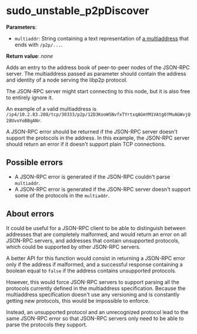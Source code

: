 # sudo_unstable_p2pDiscover

**Parameters**:

 - `multiaddr`: String containing a text representation of [a multiaddress](https://github.com/multiformats/multiaddr) that ends with `/p2p/...`.

**Return value**: *none*

Adds an entry to the address book of peer-to-peer nodes of the JSON-RPC server.
The multiaddress passed as parameter should contain the address and identity of a node serving the libp2p protocol.

The JSON-RPC server might start connecting to this node, but it is also free to entirely ignore it.

An example of a valid multiaddress is `/ip4/10.2.83.208/tcp/30333/p2p/12D3KooWSNvfxTYrtxqAGmYM1VAtg6YMuAGWvjQ28UvoYoBBgANr`.

A JSON-RPC error should be returned if the JSON-RPC server doesn't support the protocols in the address. In this example, the JSON-RPC server should return an error if it doesn't support plain TCP connections.

## Possible errors

- A JSON-RPC error is generated if the JSON-RPC couldn't parse `multiaddr`.
- A JSON-RPC error is generated if the JSON-RPC server doesn't support some of the protocols in the `multiaddr`.

## About errors

It could be useful for a JSON-RPC client to be able to distinguish between addresses that are completely malformed, and would return an error on all JSON-RPC servers, and addresses that contain unsupported protocols, which could be supported by other JSON-RPC servers.

A better API for this function would consist in returning a JSON-RPC error only if the address if malformed, and a successful response containing a boolean equal to `false` if the address contains unsupported protocols.

However, this would force JSON-RPC servers to support parsing all the protocols currently defined in the multiaddress specification. Because the multiaddress specification doesn't use any versioning and is constantly getting new protocols, this would be impossible to enforce.

Instead, an unsupported protocol and an unrecognized protocol lead to the same JSON-RPC error so that JSON-RPC servers only need to be able to parse the protocols they support.
